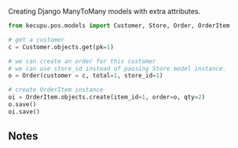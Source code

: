Creating Django ManyToMany models with extra attributes.

```python
from kecupu.pos.models import Customer, Store, Order, OrderItem

# get a customer
c = Customer.objects.get(pk=1)

# we can create an order for this customer
# we can use store_id instead of passing Store model instance.
o = Order(customer = c, total=1, store_id=1)

# create OrderItem instance
oi = OrderItem.objects.create(item_id=1, order=o, qty=2)
o.save()
oi.save()
```
## Notes
